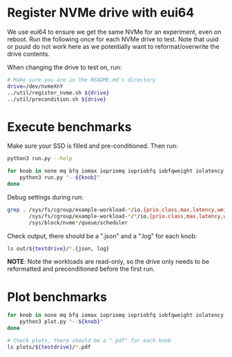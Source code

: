 # Register NVMe drive with eui64

We use eui64 to ensure we get the same NVMe for an experiment, even on reboot. Run the following once for each NVMe drive to test.
Note that uuid or puuid do not work here as we potentially want to reformat/overwrite the drive contents.

When changing the drive to test on, run:
```bash
# Make sure you are in the README.md's directory
drive=/dev/nvmeXnY
../util/register_nvme.sh ${drive}
../util/precondition.sh ${drive}
```

# Execute benchmarks 

Make sure your SSD is filled and pre-conditioned. Then run:
```bash
python3 run.py --help

for knob in none mq bfq iomax iopriomq iopriobfq iobfqweight iolatency iocost iocostw; do
    python3 run.py "--${knob}"  
done 
```

Debug settings during run:
```bash
grep . /sys/fs/cgroup/example-workload-*/io.{prio.class,max,latency,weight,bfq.weight} \
       /sys/fs/cgroup/example-workload-*/*/io.{prio.class,max,latency,weight,bfq.weight} \
       /sys/block/nvme*/queue/scheduler
```

Check output, there should be a ".json" and a ".log" for each knob:
```bash
ls out/${testdrive}/*.{json, log}
```
**NOTE**: 
Note the workloads are read-only, so the drive only needs to be reformatted and preconditioned before the first run.


# Plot benchmarks

```bash
for knob in none mq bfq iomax iopriomq iopriobfq iobfqweight iolatency iocost iocostw; do
    python3 plot.py "--${knob}" 
done

# Check plots, there should be a ".pdf" for each knob
ls plots/${testdrive}/*.pdf
```